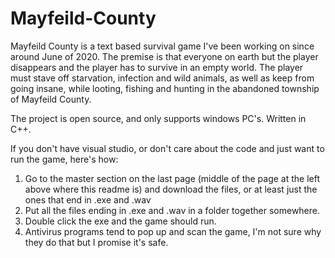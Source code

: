 # Mayfeild-County
Mayfeild County is a text based survival game I've been working on since around June of 2020. The premise is that everyone on earth but the player disappears and the player has to survive in an empty world. The player must stave off starvation, infection and wild animals, as well as keep from going insane, while looting, fishing and hunting in the abandoned township of Mayfeild County.

The project is open source, and only supports windows PC's. Written in C++.

If you don't have visual studio, or don't care about the code and just want to run the game, here's how:

1. Go to the master section on the last page (middle of the page at the left above where this readme is) and download the files, or at least just the ones that end in .exe and .wav
2. Put all the files ending in .exe and .wav in a folder together somewhere.
3. Double click the exe and the game should run.
4. Antivirus programs tend to pop up and scan the game, I'm not sure why they do that but I promise it's safe.
